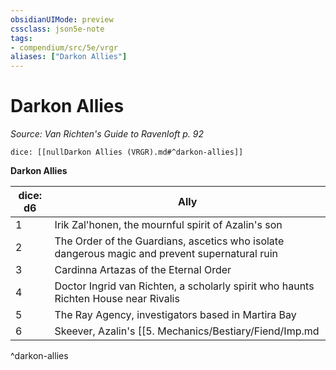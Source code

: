 ```yaml
---
obsidianUIMode: preview
cssclass: json5e-note
tags:
- compendium/src/5e/vrgr
aliases: ["Darkon Allies"]
---
```

# Darkon Allies
*Source: Van Richten's Guide to Ravenloft p. 92* 

`dice: [[nullDarkon Allies (VRGR).md#^darkon-allies]]`

**Darkon Allies**

| dice: d6 | Ally |
|----------|------|
| 1 | Irik Zal'honen, the mournful spirit of Azalin's son |
| 2 | The Order of the Guardians, ascetics who isolate dangerous magic and prevent supernatural ruin |
| 3 | Cardinna Artazas of the Eternal Order |
| 4 | Doctor Ingrid van Richten, a scholarly spirit who haunts Richten House near Rivalis |
| 5 | The Ray Agency, investigators based in Martira Bay |
| 6 | Skeever, Azalin's [[5. Mechanics/Bestiary/Fiend/Imp.md|imp]] familiar |
^darkon-allies